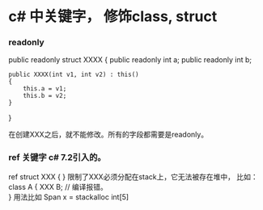 # c# 中关键字， 修饰class, struct

### readonly
public readonly struct XXXX
{
    public readonly int a;
    public readonly int b;

    public XXXX(int v1, int v2) : this()
    {
        this.a = v1;
        this.b = v2;
    }
}

在创建XXX之后，就不能修改。所有的字段都需要是readonly。

### ref 关键字  c# 7.2引入的。
ref struct XXX
{
}
限制了XXX必须分配在stack上，它无法被存在堆中，
比如：
class A
{
    XXX B; // 编译报错。    
}
用法比如 Span<int> x = stackalloc int[5]

